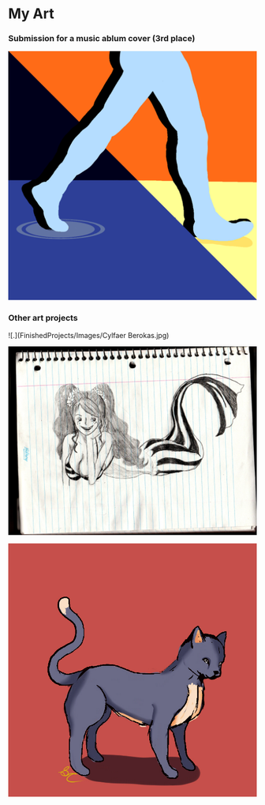 
# My Art

### Submission for a music ablum cover (3rd place)
![.](FinishedProjects/Images/jokcover.png)

### Other art projects
![.](FinishedProjects/Images/Cylfaer Berokas.jpg)

![.](FinishedProjects/Images/mermaid2.jpg)

![.](FinishedProjects/Images/shady.jpg)
